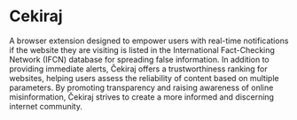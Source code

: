 # Cekiraj
A browser extension designed to empower users with real-time notifications if the website they are visiting is listed in the International Fact-Checking Network (IFCN) database for spreading false information. In addition to providing immediate alerts, Čekiraj offers a trustworthiness ranking for websites, helping users assess the reliability of content based on multiple parameters. By promoting transparency and raising awareness of online misinformation, Čekiraj strives to create a more informed and discerning internet community.
